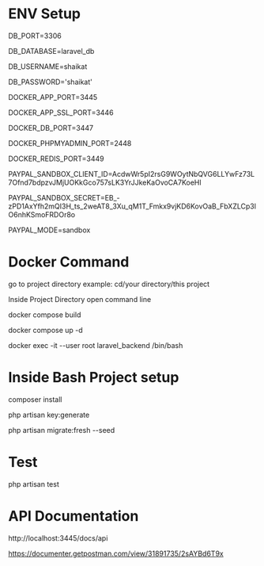 
# ENV Setup
DB_PORT=3306

DB_DATABASE=laravel_db

DB_USERNAME=shaikat

DB_PASSWORD='shaikat'


DOCKER_APP_PORT=3445

DOCKER_APP_SSL_PORT=3446

DOCKER_DB_PORT=3447

DOCKER_PHPMYADMIN_PORT=2448

DOCKER_REDIS_PORT=3449

PAYPAL_SANDBOX_CLIENT_ID=AcdwWr5pI2rsG9WOytNbQVG6LLYwFz73L7Ofnd7bdpzvJMjUOKkGco757sLK3YrJJkeKaOvoCA7KoeHl


PAYPAL_SANDBOX_SECRET=EB_-zPD1AxYfh2mQI3H_ts_2weAT8_3Xu_qM1T_Fmkx9vjKD6KovOaB_FbXZLCp3lO6nhKSmoFRDOr8o


PAYPAL_MODE=sandbox

# Docker Command
go to project directory example: cd/your directory/this project

Inside Project Directory open command line

docker compose build

docker compose up -d

docker exec -it --user root laravel_backend /bin/bash

# Inside Bash Project setup

composer install

php artisan key:generate

php artisan migrate:fresh --seed

# Test
php artisan test



# API Documentation

http://localhost:3445/docs/api

https://documenter.getpostman.com/view/31891735/2sAYBd6T9x



